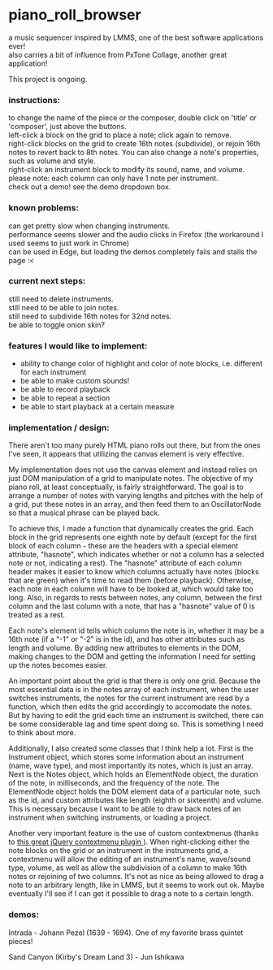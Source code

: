 # piano_roll_browser    
a music sequencer inspired by LMMS, one of the best software applications ever!    
also carries a bit of influence from PxTone Collage, another great application!      
    
This project is ongoing.          
     
### instructions:    
to change the name of the piece or the composer, double click on 'title' or 'composer', just above the buttons.     
left-click a block on the grid to place a note; click again to remove.   
right-click blocks on the grid to create 16th notes (subdivide), or rejoin 16th notes to revert back to 8th notes. You can also change a note's properties, such as volume and style.    
right-click an instrument block to modify its sound, name, and volume.    
please note: each column can only have 1 note per instrument.    
check out a demo! see the demo dropdown box.    
    
### known problems:  
can get pretty slow when changing instruments.    
performance seems slower and the audio clicks in Firefox (the workaround I used seems to just work in Chrome)    
can be used in Edge, but loading the demos completely fails and stalls the page :<    
    
### current next steps:    
still need to delete instruments.    
still need to be able to join notes.    
still need to subdivide 16th notes for 32nd notes.     
be able to toggle onion skin?    
    
### features I would like to implement:    
- ability to change color of highlight and color of note blocks, i.e. different for each instrument    
- be able to make custom sounds!    
- be able to record playback
- be able to repeat a section
- be able to start playback at a certain measure 
    
### implementation / design:    

There aren't too many purely HTML piano rolls out there, but from the ones I've seen, it appears that utilizing the canvas element
is very effective.    
    
My implementation does not use the canvas element and instead relies on just DOM manipulation of a grid to manipulate notes. 
The objective of my piano roll, at least conceptually, is fairly straightforward. The goal is to arrange a number of notes with
varying lengths and pitches with the help of a grid, put these notes in an array, and then feed them to an OscillatorNode so that a musical phrase can be played back.    

To achieve this, I made a function that dynamically creates the grid. Each block in the grid represents one eighth note by default (except for the first block of each column - these are the headers with a special element attribute, "hasnote", which indicates whether or not a column has a selected note or not, indicating a rest). The "hasnote" attribute of each column header makes it easier to know which columns actually have notes (blocks that are green) when it's time to read them (before playback). Otherwise, each note in each column will have to be looked at, which would take too long. Also, in regards to rests between notes, any column, between the first column and the last column with a note, that has a "hasnote" value of 0 is treated as a rest.    
    
Each note's element id tells which column the note is in, whether it may be a 16th note (if a "-1" or "-2" is in the id), and has other attributes such as length and volume. By adding new attributes to elements in the DOM, making changes to the DOM and getting the information I need for setting up the notes becomes easier.    

An important point about the grid is that there is only one grid. Because the most essential data is in the notes array of each instrument, when the user switches instruments, the notes for the current instrument are read by a function, which then edits the grid accordingly to accomodate the notes. But by having to edit the grid each time an instrument is switched, there can be some considerable lag and time spent doing so. This is something I need to think about more. 
    
Additionally, I also created some classes that I think help a lot. First is the Instrument object, which stores some information about an instrument (name, wave type), and most importantly its notes, which is just an array. Next is the Notes object, which holds an ElementNode object, the duration of the note, in milliseconds, and the frequency of the note. The ElementNode object holds the DOM element data of a particular note, such as the id, and custom attributes like length (eighth or sixteenth) and volume. This is necessary because I want to be able to draw back notes of an instrument when switching instruments, or loading a project.    

Another very important feature is the use of custom contextmenus (thanks to <a href="http://swisnl.github.io/jQuery-contextMenu/index.html"> this great jQuery contextmenu plugin </a> ). When right-clicking either the note blocks on the grid or an instrument in the instruments grid, a contextmenu will allow the editing of an instrument's name, wave/sound type, volume, as well as allow the subdivision of a column to make 16th notes or rejoining of two columns. It's not as nice as being allowed to drag a note to an arbitrary length, like in LMMS, but it seems to work out ok. Maybe eventually I'll see if I can get it possible to drag a note to a certain length. 
    
### demos:    
Intrada - Johann Pezel (1639 - 1694). One of my favorite brass quintet pieces!    
    
Sand Canyon (Kirby's Dream Land 3) - Jun Ishikawa


    

